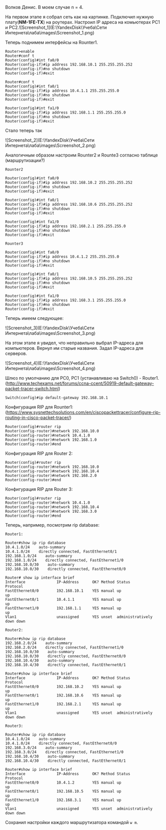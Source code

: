 Волков Денис. В моем случае n = 4.

На первом этапе я собрал сеть как на картинке. Подключил нужную плату(**NM-1FE-TX**) на роутерах. Настроил IP адреса на комьютерах PC1 и PC2.![Screenshot_1](E:\YandexDisk\Учеба\Сети Интернета\лаба\images\Screenshot_1.png)

Теперь поднимем интерфейсы на Rounter1.

```
Router>enable
Router#conf t
Router(config)#int fa0/0
Router(config-if)#ip address 192.168.10.1 255.255.255.252
Router(config-if)#no shutdown
Router(config-if)#exit

Router#conf t
Router(config)#int fa0/1
Router(config-if)#ip address 10.4.1.1 255.255.255.0
Router(config-if)#no shutdown
Router(config-if)#exit

Router(config)#int fa1/0
Router(config-if)#ip address 192.168.1.1 255.255.255.0
Router(config-if)#no shutdown
Router(config-if)#exit
```

 Стало теперь так

![Screenshot_2](E:\YandexDisk\Учеба\Сети Интернета\лаба\images\Screenshot_2.png)

Аналогичным образом настроим Rounter2 и Rounte3 согласно таблице (маршрутизации?)

```
Rounter2

Router(config)#int fa0/0
Router(config-if)#ip address 192.168.10.2 255.255.255.252
Router(config-if)#no shutdown
Router(config-if)#exit

Router(config)#int fa0/1
Router(config-if)#ip address 192.168.10.6 255.255.255.252
Router(config-if)#no shutdown
Router(config-if)#exit

Router(config)#int fa1/0
Router(config-if)#ip address 192.168.2.1 255.255.255.0
Router(config-if)#no shutdown
Router(config-if)#exit

Rounter3

Router(config)#int fa0/0 
Router(config-if)#ip address 10.4.1.2 255.255.255.0
Router(config-if)#no shutdown
Router(config-if)#exit

Router(config)#int fa0/1
Router(config-if)#ip address 192.168.10.5 255.255.255.252
Router(config-if)#no shutdown
Router(config-if)#exit

Router(config)#int fa1/0
Router(config-if)#ip address 192.168.3.1 255.255.255.0
Router(config-if)#no shutdown
Router(config-if)#exit
```

Теперь имеем следующее:

![Screenshot_3](E:\YandexDisk\Учеба\Сети Интернета\лаба\images\Screenshot_3.png)

На этом этапе я увидел, что неправильно выбрал IP-адреса для компьютеров. Вернул им старые названия. Задал IP-адреса для серверов.

![Screenshot_4](E:\YandexDisk\Учеба\Сети Интернета\лаба\images\Screenshot_4.png)

Шлюз по умолчанию для PC0, PC1 (устанавливаю на Switch0) - Router1.(http://www.techexams.net/forums/ccna-ccent/50919-default-gateway-packet-tracer-switch.html)

```
Switch(config)#ip default-gateway 192.168.10.1
```

Конфигурация RIP для Rounter1: (https://www.sysnettechsolutions.com/en/ciscopackettracer/configure-rip-routing-in-cisco-packet-tracer/)

```
Router(config)#router rip 
Router(config-router)#network 192.168.10.0
Router(config-router)#network 10.4.1.0
Router(config-router)#network 192.168.1.0
Router(config-router)#end
```

Конфигурация RIP для Router 2:

```
Router(config)#router rip
Router(config-router)#network 192.168.10.0
Router(config-router)#network 192.168.10.4
Router(config-router)#network 192.168.2.0
Router(config-router)#end
```

Конфигурация RIP для Router 3:

```
Router(config)#router rip
Router(config-router)#network 10.4.1.0
Router(config-router)#network 192.168.10.4
Router(config-router)#network 192.168.3.0
Router(config-router)#end
```

Теперь, например, посмотрим rip database:

```
Router1:

Router#show ip rip database 
10.4.1.0/24    auto-summary
10.4.1.0/24    directly connected, FastEthernet0/1
192.168.1.0/24    auto-summary
192.168.1.0/24    directly connected, FastEthernet1/0
192.168.10.0/30    auto-summary
192.168.10.0/30    directly connected, FastEthernet0/0

Router# show ip interface brief
Interface              IP-Address      OK? Method Status                Protocol 
FastEthernet0/0        192.168.10.1    YES manual up                    up 
FastEthernet0/1        10.4.1.1        YES manual up                    up 
FastEthernet1/0        192.168.1.1     YES manual up                    up 
Vlan1                  unassigned      YES unset  administratively down down
```



```
Router2:

Router#show ip rip database 
192.168.2.0/24    auto-summary
192.168.2.0/24    directly connected, FastEthernet1/0
192.168.10.0/30    auto-summary
192.168.10.0/30    directly connected, FastEthernet0/0
192.168.10.4/30    auto-summary
192.168.10.4/30    directly connected, FastEthernet0/1

Router#show ip interface brief
Interface              IP-Address      OK? Method Status                Protocol 
FastEthernet0/0        192.168.10.2    YES manual up                    up 
FastEthernet0/1        192.168.10.6    YES manual up                    up 
FastEthernet1/0        192.168.2.1     YES manual up                    up 
Vlan1                  unassigned      YES unset  administratively down down
```



```
Router3:

Router#show ip rip database 
10.4.1.0/24    auto-summary
10.4.1.0/24    directly connected, FastEthernet0/0
192.168.3.0/24    auto-summary
192.168.3.0/24    directly connected, FastEthernet1/0
192.168.10.4/30    auto-summary
192.168.10.4/30    directly connected, FastEthernet0/1

Router#show ip interface brief
Interface              IP-Address      OK? Method Status                Protocol 
FastEthernet0/0        10.4.1.2        YES manual up                    up 
FastEthernet0/1        192.168.10.5    YES manual up                    up 
FastEthernet1/0        192.168.3.1     YES manual up                    up 
Vlan1                  unassigned      YES unset  administratively down down
```

Сохранил настройки каждого маршрутизатора командой `w m`.